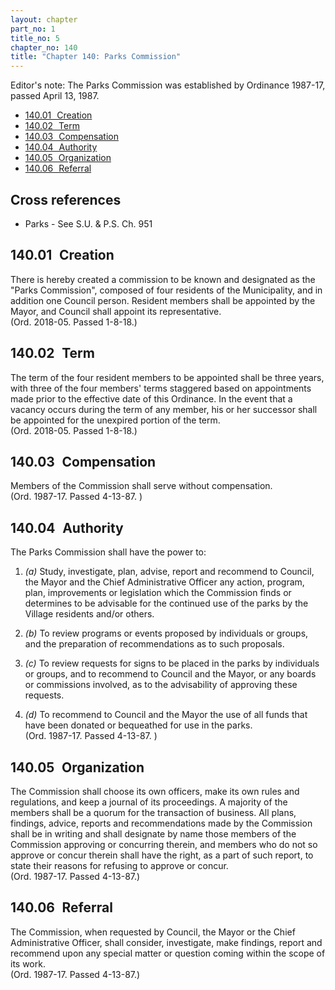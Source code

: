 ```yaml
---
layout: chapter
part_no: 1
title_no: 5
chapter_no: 140
title: "Chapter 140: Parks Commission"
---
```


Editor's note: The Parks Commission was established by Ordinance 1987-17, passed
April 13, 1987.

* [140.01   Creation](#14001-creation)
* [140.02   Term](#14002-term)
* [140.03   Compensation](#14003-compensation)
* [140.04   Authority](#14004-authority)
* [140.05   Organization](#14005-organization)
* [140.06   Referral](#14006-referral)

## Cross references

* Parks - See S.U. & P.S. Ch. 951

## 140.01   Creation

There is hereby created a commission to be known and designated as the "Parks
Commission", composed of four residents of the Municipality, and in addition one
Council person. Resident members shall be appointed by the Mayor, and Council
shall appoint its representative.\
(Ord. 2018-05. Passed 1-8-18.)

## 140.02   Term

The term of the four resident members to be appointed shall be three years, with
three of the four members' terms staggered based on appointments made prior to
the effective date of this Ordinance. In the event that a vacancy occurs during
the term of any member, his or her successor shall be appointed for the
unexpired portion of the term.\
(Ord. 2018-05. Passed 1-8-18.)

## 140.03   Compensation

Members of the Commission shall serve without compensation.\
(Ord. 1987-17. Passed 4-13-87. )

## 140.04   Authority

The Parks Commission shall have the power to:

1. _(a)_ Study, investigate, plan, advise, report and recommend to Council, the
Mayor and the Chief Administrative Officer any action, program, plan,
improvements or legislation which the Commission finds or determines to be
advisable for the continued use of the parks by the Village residents and/or
others.

2. _(b)_ To review programs or events proposed by individuals or groups, and the
preparation of recommendations as to such proposals.

3. _(c)_ To review requests for signs to be placed in the parks by individuals
or groups, and to recommend to Council and the Mayor, or any boards or
commissions involved, as to the advisability of approving these requests.

4. _(d)_ To recommend to Council and the Mayor the use of all funds that have
been donated or bequeathed for use in the parks.\
(Ord. 1987-17. Passed 4-13-87. )

## 140.05   Organization

The Commission shall choose its own officers, make its own rules and
regulations, and keep a journal of its proceedings. A majority of the members
shall be a quorum for the transaction of business. All plans, findings, advice,
reports and recommendations made by the Commission shall be in writing and shall
designate by name those members of the Commission approving or concurring
therein, and members who do not so approve or concur therein shall have the
right, as a part of such report, to state their reasons for refusing to approve
or concur.\
(Ord. 1987-17. Passed 4-13-87.)

## 140.06   Referral

The Commission, when requested by Council, the Mayor or the Chief Administrative
Officer, shall consider, investigate, make findings, report and recommend upon
any special matter or question coming within the scope of its work.\
(Ord. 1987-17. Passed 4-13-87.)
